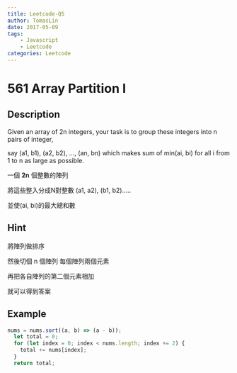 ```yaml
---
title: Leetcode-Q5
author: TomasLin
date: 2017-05-09
tags:
    - Javascript
    - Leetcode
categories: Leetcode
---
```


# 561 Array Partition I

## Description

Given an array of 2n integers, your task is to group these integers into n pairs of integer, 

say (a1, b1), (a2, b2), ..., (an, bn) which makes sum of min(ai, bi) for all i from 1 to n as large as possible.

一個 **2n** 個整數的陣列

將這些整入分成N對整數
 (a1, a2), (b1, b2).....

 並使(ai, bi)的最大總和數

## Hint

將陣列做排序

然後切個 n 個陣列 每個陣列兩個元素

再把各自陣列的第二個元素相加

就可以得到答案

## Example

```js
nums = nums.sort((a, b) => (a - b));
  let total = 0;
  for (let index = 0; index < nums.length; index += 2) {
    total += nums[index];
  }
  return total;
```

